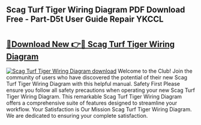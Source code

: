 ## Scag Turf Tiger Wiring Diagram PDF Download Free - Part-D5t User Guide Repair YKCCL

# <h2><a href="http://dfpq6e1.blite.top/?on=Scag+Turf+Tiger+Wiring+Diagram">🔗Download New 👉🔴 Scag Turf Tiger Wiring Diagram</a></h2>

[![Scag Turf Tiger Wiring Diagram download](https://i.imgur.com/lujVjoI.png)](http://dfpq6e1.blite.top/?on=Scag+Turf+Tiger+Wiring+Diagram)
Welcome to the Club! Join the community of users who have discovered the potential of their new Scag Turf Tiger Wiring Diagram with this helpful manual. Safety First Please ensure you follow all safety precautions when operating your new Scag Turf Tiger Wiring Diagram. This remarkable Scag Turf Tiger Wiring Diagram offers a comprehensive suite of features designed to streamline your workflow. Your Satisfaction is Our Mission Scag Turf Tiger Wiring Diagram. We are dedicated to ensuring your complete satisfaction.
